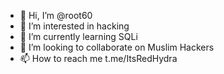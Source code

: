 - 👋 Hi, I’m @root60
- 👀 I’m interested in hacking
- 🌱 I’m currently learning SQLi
- 💞️ I’m looking to collaborate on Muslim Hackers
- 📫 How to reach me t.me/ItsRedHydra

<!---
root60/root60 is a ✨ special ✨ repository because its `README.md` (this file) appears on your GitHub profile.
You can click the Preview link to take a look at your changes.
--->
